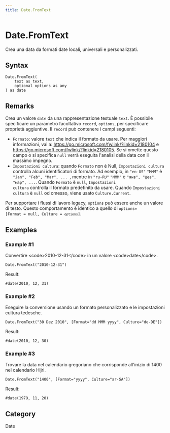 ```yaml
---
title: Date.FromText
---
```


# Date.FromText


Crea una data da formati date locali, universali e personalizzati.


## Syntax

```powerquery
Date.FromText(
    text as text,
    optional options as any
) as date
```


## Remarks

Crea un valore <code>date</code> da una rappresentazione testuale <code>text</code>. È possibile specificare un parametro facoltativo <code>record</code>, <code>options</code>, per specificare proprietà aggiuntive. Il <code>record</code> può contenere i campi seguenti:<ul>   <li><code>Formato</code>: valore <code>text</code> che indica il formato da usare. Per maggiori informazioni, vai a: https://go.microsoft.com/fwlink/?linkid=2180104 e https://go.microsoft.com/fwlink/?linkid=2180105. Se si omette questo campo o si specifica <code>null</code> verrà eseguita l'analisi della data con il massimo impegno.</li>   <li><code>Impostazioni cultura</code>: quando <code>Formato</code> non è Null, <code>Impostazioni cultura</code> controlla alcuni identificatori di formato. Ad esempio, in <code>"en-US"</code> <code>"MMM"</code> è <code>"Jan", "Feb", "Mar", ... </code>, mentre in <code>"ru-RU"</code> <code>"MMM"</code> è <code>"янв", "фев", "мар", ...</code>. Quando <code>Formato</code> è <code>null</code>, <code>Impostazioni cultura</code> controlla il formato predefinito da usare. Quando <code>Impostazioni cultura</code> è <code>null</code> od omesso, viene usato <code>Culture.Current</code>.</li></ul>Per supportare i flussi di lavoro legacy, <code>options</code> può essere anche un valore di testo. Questo comportamento è identico a quello di <code>options</code><code>= [Format = null, Culture = <code>options</code>]</code>.


## Examples

### Example #1 
Convertire &lt;code&gt;2010-12-31&lt;/code&gt; in un valore &lt;code&gt;date&lt;/code&gt;.
```powerquery
Date.FromText("2010-12-31")
```

Result: 
```powerquery
#date(2010, 12, 31)
```


### Example #2 
Eseguire la conversione usando un formato personalizzato e le impostazioni cultura tedesche.
```powerquery
Date.FromText("30 Dez 2010", [Format="dd MMM yyyy", Culture="de-DE"])
```

Result: 
```powerquery
#date(2010, 12, 30)
```


### Example #3 
Trovare la data nel calendario gregoriano che corrisponde all&#39;inizio di 1400 nel calendario Hijri.
```powerquery
Date.FromText("1400", [Format="yyyy", Culture="ar-SA"])
```

Result: 
```powerquery
#date(1979, 11, 20)
```




## Category
Date
